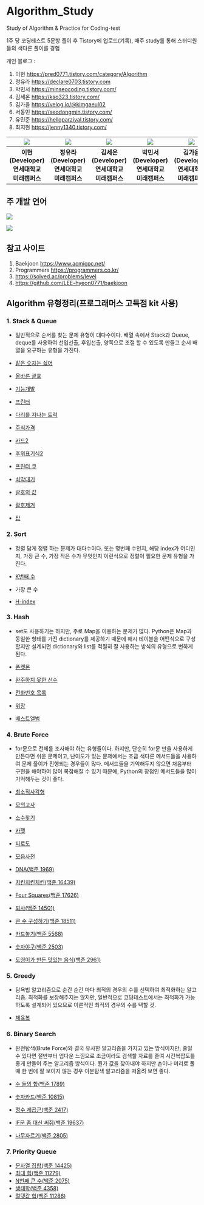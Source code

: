 # Algorithm_Study
Study of Algorithm & Practice for Coding-test

1주 당 코딩테스트 5문항 풀이 후 Tistory에 업로드(기록), 매주 study를 통해 스터디원들의 색다른 풀이를 경험

개인 블로그 : 
1. 이현 https://pred0771.tistory.com/category/Algorithm
2. 정유라 https://declare0703.tistory.com  
3. 박민서 https://minseocoding.tistory.com/
4. 김세온 https://kso323.tistory.com/
5. 김가을 https://velog.io/@kimgaeul02
6. 서동민 https://seodongmin.tistory.com/
7. 유민준 https://helloparzival.tistory.com/ 
8. 최지현 https://jenny1340.tistory.com/


| ![](https://github.com/LEE-Hyeon0771.png) | ![](https://github.com/yura0703.png) | ![](https://github.com/KSO012.png) | ![](https://github.com/2021247011parkminseo.png) | ![](https://github.com/kimgaeul02.png) | ![](https://github.com/GeekDM.png) | ![]( https://github.com/joon56.png) | ![]( https://github.com/jihyun0105 )  |
| :--------------------------------------: | :--------------------------------------: | :--------------------------------------: | :-----------------------------------: | :------------------------------------: |  :------------------------------------: |  :------------------------------------: |  :------------------------------------: |
|             **이현<br>(Developer)<br>연세대학교 미래캠퍼스**              |             **정유라<br>(Developer)<br>연세대학교 미래캠퍼스**              |             **김세온<br>(Developer)<br>연세대학교 미래캠퍼스**              |            **박민서<br>(Developer)<br>연세대학교 미래캠퍼스**            |            **김가을<br>(Developer)<br>연세대학교 미래캠퍼스**             |             **서동민<br>(Developer)<br>연세대학교 미래캠퍼스**        |             **유민준<br>(Developer)<br>연세대학교 미래캠퍼스**            |          **최지현<br>(Developer)<br>연세대학교 미래캠퍼스**        |

## 주 개발 언어
<img src = https://camo.githubusercontent.com/372dfe5550512c1b2e7e3649ea92a5cbadeec44a51c3b2bf822fe2a7a22c13d7/68747470733a2f2f696d672e736869656c64732e696f2f62616467652f4a6176612d3030373339363f7374796c653d666c61742d737175617265266c6f676f3d4a617661266c6f676f436f6c6f723d7768697465>

<img src = 
https://camo.githubusercontent.com/dd7559df3804c36eeeb5da15bb3445ea66682b8ffc736e2dc737e1975056cbf4/68747470733a2f2f696d672e736869656c64732e696f2f62616467652f507974686f6e2d3337363641423f7374796c653d666c61742d737175617265266c6f676f3d507974686f6e266c6f676f436f6c6f723d7768697465>

## 참고 사이트
1. Baekjoon <https://www.acmicpc.net/>
2. Programmers <https://programmers.co.kr/>
3. https://solved.ac/problems/level
4. https://github.com/LEE-hyeon0771/baekjoon



## Algorithm 유형정리(프로그래머스 고득점 kit 사용)
### 1. Stack & Queue
- 일반적으로 순서를 찾는 문제 유형이 대다수이다. 배열 속에서 Stack과 Queue, deque를 사용하여 선입선출, 후입선출, 양쪽으로 조절 할 수 있도록 만들고 순서 배열을 요구하는 유형을 가진다.

- [같은 숫자는 싫어](https://pred0771.tistory.com/96)
- [올바른 괄호](https://pred0771.tistory.com/97)
- [기능개발](https://pred0771.tistory.com/98)
- [프린터](https://pred0771.tistory.com/99)
- [다리를 지나는 트럭](https://pred0771.tistory.com/101)
- [주식가격](https://pred0771.tistory.com/102)
- [카드2](https://pred0771.tistory.com/162)
- [후위표기식2](https://pred0771.tistory.com/163)
- [프린터 큐](https://pred0771.tistory.com/164)
- [쇠막대기](https://pred0771.tistory.com/165)
- [괄호의 값](https://pred0771.tistory.com/166)
- [괄호제거](https://pred0771.tistory.com/167)
- [탑](https://pred0771.tistory.com/168)

### 2. Sort
- 정렬 답게 정렬 하는 문제가 대다수이다. 또는 몇번째 수인지, 해당 index가 어디인지, 가장 큰 수, 가장 작은 수가 무엇인지 이런식으로 정렬이 필요한 문제 유형을 가진다.

- [K번째 수](https://pred0771.tistory.com/109)
- 가장 큰 수 
- [H-index](https://pred0771.tistory.com/108)

### 3. Hash
- set도 사용하기는 하지만, 주로 Map을 이용하는 문제가 많다. Python은 Map과 동일한 형태를 가진 dictionary를 제공하기 때문에 해시 테이블을 어떤식으로 구성할지만 설계되면 dictionary와 list를 적절히 잘 사용하는 방식의 유형으로 변하게 된다.

- [폰켓몬](https://pred0771.tistory.com/117)
- [완주하지 못한 선수](https://pred0771.tistory.com/118)
- [전화번호 목록](https://pred0771.tistory.com/120)
- [위장](https://pred0771.tistory.com/121)
- [베스트앨범](https://pred0771.tistory.com/123)

### 4. Brute Force
- for문으로 전체를 조사해야 하는 유형들이다. 하지만, 단순히 for문 만을 사용하게 만든다면 쉬운 문제이고, 난이도가 있는 문제에서는 조금 색다른 메서드들을 사용하여 문제 풀이가 진행되는 경우들이 많다. 메서드들을 기억해두지 않으면 처음부터 구현을 해야하여 많이 복잡해질 수 있기 때문에, Python의 장점인 메서드들을 많이 기억해두는 것이 좋다. 

- [최소직사각형](https://pred0771.tistory.com/125)
- [모의고사](https://pred0771.tistory.com/126)
- [소수찾기](https://pred0771.tistory.com/127)
- [카펫](https://pred0771.tistory.com/129)
- [피로도](https://pred0771.tistory.com/128)
- [모음사전](https://pred0771.tistory.com/131)
- [DNA(백준 1969)](https://pred0771.tistory.com/146)
- [치킨치킨치킨(백준 16439)](https://pred0771.tistory.com/147)
- [Four Squares(백준 17626)](https://pred0771.tistory.com/148)
- [퇴사(백준 14501)](https://pred0771.tistory.com/149)
- [큰 수 구성하기(백준 18511)](https://pred0771.tistory.com/151)
- [카드놓기(백준 5568)](https://pred0771.tistory.com/152)
- [숫자야구(백준 2503)](https://pred0771.tistory.com/153)
- [도영이가 만든 맛있는 음식(백준 2961)](https://pred0771.tistory.com/155)

### 5. Greedy
- 탐욕법 알고리즘으로 순간 순간 마다 최적의 경우의 수를 선택하여 최적화하는 알고리즘. 최적화를 보장해주지는 않지만, 일반적으로 코딩테스트에서는 최적화가 가능하도록 설계되어 있으므로 이론적인 최적의 경우의 수를 택할 것.

- [체육복](https://pred0771.tistory.com/135)

### 6. Binary Search
- 완전탐색(Brute Force)와 결국 유사한 알고리즘을 가지고 있는 방식이지만, 줄일 수 있다면 절반부터 업다운 느낌으로 조금이라도 검색할 자료를 줄여 시간복잡도를 좋게 만들어 주는 알고리즘 방식이다. 뭔가 값을 찾아내야 하지만 손이나 머리로 풀 때 한 번에 잘 보이지 않는 경우 이분탐색 알고리즘을 떠올려 보면 좋다.

- [수 들의 합(백준 1789)](https://pred0771.tistory.com/156)
- [숫자카드(백준 10815)](https://pred0771.tistory.com/157)
- [정수 제곱근(백준 2417)](https://pred0771.tistory.com/158)
- [IF문 좀 대신 써줘(백준 19637)](https://pred0771.tistory.com/159)
- [나무자르기(백준 2805)](https://pred0771.tistory.com/160)

### 7. Priority Queue

- [문자열 집합(백준 14425)](https://pred0771.tistory.com/169)
- [최대 힙(백준 11279)](https://pred0771.tistory.com/170)
- [N번째 큰 수(백준 2075)](https://pred0771.tistory.com/171)
- [생태학(백준 4358)](https://pred0771.tistory.com/173)
- [절댓값 힙(백준 11286)](https://pred0771.tistory.com/174)
